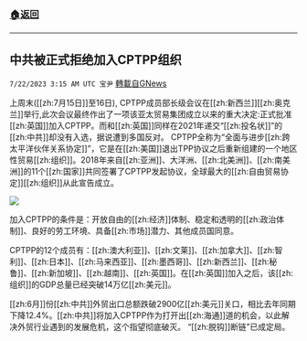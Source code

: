 ###  [:house:返回](README.md)
---


## 中共被正式拒绝加入CPTPP组织
`7/22/2023 3:15 AM UTC 宝尹` [轉載自GNews](https://gnews.org/articles/1479180)

上周末([[zh:7月15日]]至16日), CPTPP成员部长级会议在[[zh:新西兰]][[zh:奥克兰]]举行,此次会议最终作出了一项该亚太贸易集团成立以来的重大决定:正式批准[[zh:英国]]加入CPTPP。而和[[zh:英国]]同样在2021年递交“[[zh:投名状]]”的[[zh:中共]]却没有入选，据说遭到多国反对。 
CPTPP全称为“全面与进步[[zh:跨太平洋伙伴关系协定]]”，它是在[[zh:美国]]退出TPP协议之后重新组建的一个地区性贸易[[zh:组织]]。2018年来自[[zh:亚洲]]、大洋洲、[[zh:北美洲]]、[[zh:南美洲]]的11个[[zh:国家]]共同签署了CPTPP发起协议，全球最大的[[zh:自由贸易协定]][[zh:组织]]从此宣告成立。

![](https://i.imgur.com/ckmmhaf.png)

加入CPTPP的条件是：开放自由的[[zh:经济]]体制、稳定和透明的[[zh:政治体制]]、良好的劳工环境、具备[[zh:市场]]潜力、其他成员国同意。

CPTPP的12个成员有：[[zh:澳大利亚]]、[[zh:文莱]]、[[zh:加拿大]]、[[zh:智利]]、[[zh:日本]]、[[zh:马来西亚]]、[[zh:墨西哥]]、[[zh:新西兰]]、[[zh:秘鲁]]、[[zh:新加坡]]、[[zh:越南]]、[[zh:英国]]。在[[zh:英国]]加入之后，该[[zh:组织]]的GDP总量已经突破14万亿[[zh:美元]]。

[[zh:6月]]份[[zh:中共]]外贸出口总额跌破2900亿[[zh:美元]]关口，相比去年同期下降12.4%。[[zh:中共]]将加入CPTPP作为打开出[[zh:海通]]道的机会，以此解决外贸行业遇到的发展危机，这个指望彻底破灭。
“[[zh:脱钩]]断链”已成定局。

